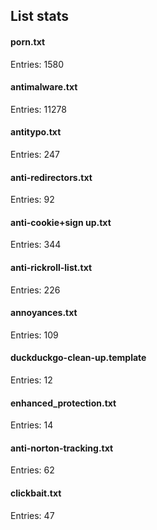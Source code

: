 ## List stats
#### porn.txt
Entries: 1580 <br> 
#### antimalware.txt
Entries: 11278 <br> 
#### antitypo.txt
Entries: 247 <br> 
#### anti-redirectors.txt
Entries: 92 <br> 
#### anti-cookie+sign up.txt
Entries: 344 <br> 
#### anti-rickroll-list.txt
Entries: 226 <br> 
#### annoyances.txt
Entries: 109 <br> 
#### duckduckgo-clean-up.template
Entries: 12 <br> 
#### enhanced_protection.txt
Entries: 14 <br> 
#### anti-norton-tracking.txt
Entries: 62 <br> 
#### clickbait.txt
Entries: 47 <br> 
